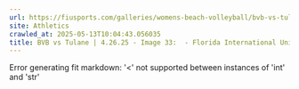```yaml
---
url: https://fiusports.com/galleries/womens-beach-volleyball/bvb-vs-tulane-4-26-25/image-33/358/62897
site: Athletics
crawled_at: 2025-05-13T10:04:43.056035
title: BVB vs Tulane | 4.26.25 - Image 33:  - Florida International University
---
```


Error generating fit markdown: '<' not supported between instances of 'int' and 'str'